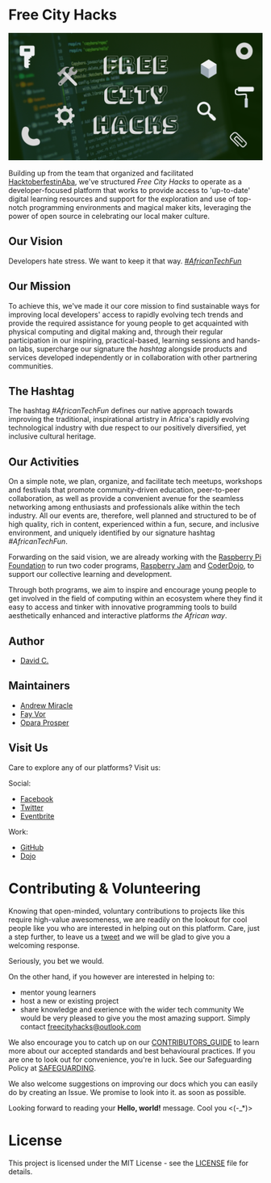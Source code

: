 # Free City Hacks

![Free City Hacks](files/img/icon-fch.png "icon-fch")

Building up from the team that organized and facilitated [HacktoberfestinAba](https://HacktoberfestinAba.github.io), we've structured *Free City Hacks* to operate as a developer-focused platform that works to provide access to 'up-to-date' digital learning resources and support for the exploration and use of top-notch programming environments and magical maker kits, leveraging the power of open source in celebrating our local maker culture.

## Our Vision

Developers hate stress. We want to keep it that way. [*#AfricanTechFun*](https://twitter.com/freecityhacks/status/1150831205690019840)

## Our Mission

To achieve this, we've made it our core mission to find sustainable ways for improving local developers' access to rapidly evolving tech trends and provide the required assistance for young people to get acquainted with physical computing and digital making and, through their regular participation in our inspiring, practical-based, learning sessions and hands-on labs, supercharge our signature the *hashtag* alongside products and services developed independently or in collaboration with other partnering communities.

## The Hashtag

The hashtag *#AfricanTechFun* defines our native approach towards improving the traditional, inspirational artistry in Africa's rapidly evolving technological industry with due respect to our positively diversified, yet inclusive cultural heritage.

## Our Activities

On a simple note, we plan, organize, and facilitate tech meetups, workshops and festivals that promote community-driven education, peer-to-peer collaboration, as well as provide a convenient avenue for the seamless networking among enthusiasts and professionals alike within the tech industry. All our events are, therefore, well planned and structured to be of high quality, rich in content, experienced within a fun, secure, and inclusive environment, and uniquely identified by our signature hashtag *#AfricanTechFun*.

Forwarding on the said vision, we are already working with the [Raspberry Pi Foundation](https://raspberrypi.org) to run two coder programs, [Raspberry Jam](https://raspberrypi.org/jam) and [CoderDojo](https://coderdojo.com), to support our collective learning and development.

Through both programs, we aim to inspire and encourage young people to get involved in the field of computing within an ecosystem where they find it easy to access and tinker with innovative programming tools to build aesthetically enhanced and interactive platforms *the African way*.

## Author

* [David C.](https://github.com/davidconoh)
 
## Maintainers

* [Andrew Miracle](https://github.com/koolamusic)
* [Fay Vor](https://github.com/phavor)
* [Opara Prosper](https://github.com/OPARA-PROSPER)


## Visit Us

Care to explore any of our platforms? Visit us:

Social:

* [Facebook](https://facebook.com/freecityhacks)
* [Twitter](https://twitter.com/freecityhacks)
* [Eventbrite](https://freecityhacks.eventbrite.com)

Work:

* [GitHub](https://github.com/freecityhacks)
* [Dojo](https://zen.coderdojo.com/dojos/ng/aba/aba-freecityhacks)
 
# Contributing & Volunteering

Knowing that open-minded, voluntary contributions to projects like this require high-value awesomeness, we are readily on the lookout for cool people like you who are interested in helping out on this platform. Care, just a step further, to leave us a [tweet](https://twitter.com/freecityhacks) and we will be glad to give you a welcoming response.

Seriously, you bet we would.

On the other hand, if you however are interested in helping to:
* mentor young learners
* host a new or existing project
* share knowledge and exerience with the wider tech community
We would be very pleased to give you the most amazing support. Simply contact [freecityhacks@outlook.com](mailto://freecityhacks@outlook.com)

We also encourage you to catch up on our [CONTRIBUTORS_GUIDE](https://github.com/freecityhacks/fch-docs/blob/master/CONTRIBUTORS_GUIDE.md) to learn more about our accepted standards and best behavioural practices. If you are one to look out for convenience, you're in luck. See our Safeguarding Policy at [SAFEGUARDING](https://github.com/freecityhacks/fch-docs/blob/master/SAFEGUARDING.md).

We also welcome suggestions on improving our docs which you can easily do by creating an Issue. We promise to look into it. as soon as possible.

Looking forward to reading your **Hello, world!** message. Cool you <(-_*)>

# License

This project is licensed under the MIT License - see the [LICENSE](https://github.com/freecityhacks/fch-docs/blob/master/LICENSE) file for details.